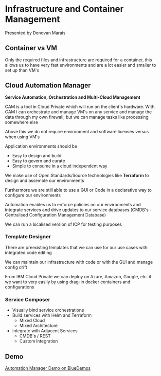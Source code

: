 # Infrastructure and Container Management

Presented by Donovan Marais

## Container vs VM 

Only the required files and infrastructure are required for a container, this allows us to have very fast environments and are a lot easier and smaller to set up than VM's

## Cloud Automation Manager

**Service Automation, Orchestration and Multi-Cloud Management**

CAM is a tool in Cloud Private which will run on the client's hardware. With CAM I can orchestrate and manage VM's on any service and manage the data through my own firewall, but we can manage tasks like processing somewhere else

Above this we do not require environment and software licenses versus when using VM's

Application environments should be

* Easy to design and build
* Easy to govern and curate
* Simple to consume in a cloud independent way

We make use of Open Standards/Source technologies like **Terraform** to design and assemble our environments

Furthermore we are still able to use a GUI or Code in a declarative way to configure our environments

Automation enables us to enforce policies on our environments and integrate services and drive updates to our service databases \(CMDB's - Centralised Configuration Management Database\)

We can run a localised version of ICP for testing purposes

### Template Designer

There are preexisting templates that we can use for our use cases with integrated code editing

We can maintain our infrastructure with code or with the GUI and manage config drift

From IBM Cloud Private we can deploy on Azure, Amazon, Google, etc. if we want to very easily by using drag-in docker containers and configurations

### Service Composer

* Visually bind service orchestrations
* Build services with Helm and Terraform
  * Mixed Cloud
  * Mixed Architecture
* Integrate with Adjacent Services
  * CMDB's / REST
  * Custom Integration

## Demo

[Automation Manager Demo on BlueDemos](https://bluedemos.com/show/765)

